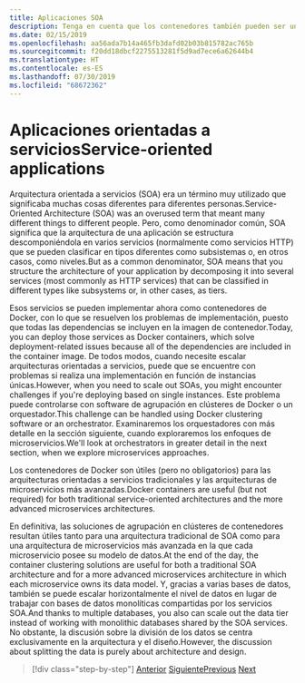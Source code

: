 ```yaml
---
title: Aplicaciones SOA
description: Tenga en cuenta que los contenedores también pueden ser una opción de implementación útil para las aplicaciones SOA.
ms.date: 02/15/2019
ms.openlocfilehash: aa56ada7b14a465fb3dafd02b03b815782ac765b
ms.sourcegitcommit: f20dd18dbcf2275513281f5d9ad7ece6a62644b4
ms.translationtype: HT
ms.contentlocale: es-ES
ms.lasthandoff: 07/30/2019
ms.locfileid: "68672362"
---
```

# <a name="service-oriented-applications"></a><span data-ttu-id="d26fb-103">Aplicaciones orientadas a servicios</span><span class="sxs-lookup"><span data-stu-id="d26fb-103">Service-oriented applications</span></span>

<span data-ttu-id="d26fb-104">Arquitectura orientada a servicios (SOA) era un término muy utilizado que significaba muchas cosas diferentes para diferentes personas.</span><span class="sxs-lookup"><span data-stu-id="d26fb-104">Service-Oriented Architecture (SOA) was an overused term that meant many different things to different people.</span></span> <span data-ttu-id="d26fb-105">Pero, como denominador común, SOA significa que la arquitectura de una aplicación se estructura descomponiéndola en varios servicios (normalmente como servicios HTTP) que se pueden clasificar en tipos diferentes como subsistemas o, en otros casos, como niveles.</span><span class="sxs-lookup"><span data-stu-id="d26fb-105">But as a common denominator, SOA means that you structure the architecture of your application by decomposing it into several services (most commonly as HTTP services) that can be classified in different types like subsystems or, in other cases, as tiers.</span></span>

<span data-ttu-id="d26fb-106">Esos servicios se pueden implementar ahora como contenedores de Docker, con lo que se resuelven los problemas de implementación, puesto que todas las dependencias se incluyen en la imagen de contenedor.</span><span class="sxs-lookup"><span data-stu-id="d26fb-106">Today, you can deploy those services as Docker containers, which solve deployment-related issues because all of the dependencies are included in the container image.</span></span> <span data-ttu-id="d26fb-107">De todos modos, cuando necesite escalar arquitecturas orientadas a servicios, puede que se encuentre con problemas si realiza una implementación en función de instancias únicas.</span><span class="sxs-lookup"><span data-stu-id="d26fb-107">However, when you need to scale out SOAs, you might encounter challenges if you're deploying based on single instances.</span></span> <span data-ttu-id="d26fb-108">Este problema puede controlarse con software de agrupación en clústeres de Docker o un orquestador.</span><span class="sxs-lookup"><span data-stu-id="d26fb-108">This challenge can be handled using Docker clustering software or an orchestrator.</span></span> <span data-ttu-id="d26fb-109">Examinaremos los orquestadores con más detalle en la sección siguiente, cuando exploraremos los enfoques de microservicios.</span><span class="sxs-lookup"><span data-stu-id="d26fb-109">We'll look at orchestrators in greater detail in the next section, when we explore microservices approaches.</span></span>

<span data-ttu-id="d26fb-110">Los contenedores de Docker son útiles (pero no obligatorios) para las arquitecturas orientadas a servicios tradicionales y las arquitecturas de microservicios más avanzadas.</span><span class="sxs-lookup"><span data-stu-id="d26fb-110">Docker containers are useful (but not required) for both traditional service-oriented architectures and the more advanced microservices architectures.</span></span>

<span data-ttu-id="d26fb-111">En definitiva, las soluciones de agrupación en clústeres de contenedores resultan útiles tanto para una arquitectura tradicional de SOA como para una arquitectura de microservicios más avanzada en la que cada microservicio posee su modelo de datos.</span><span class="sxs-lookup"><span data-stu-id="d26fb-111">At the end of the day, the container clustering solutions are useful for both a traditional SOA architecture and for a more advanced microservices architecture in which each microservice owns its data model.</span></span> <span data-ttu-id="d26fb-112">Y, gracias a varias bases de datos, también se puede escalar horizontalmente el nivel de datos en lugar de trabajar con bases de datos monolíticas compartidas por los servicios SOA.</span><span class="sxs-lookup"><span data-stu-id="d26fb-112">And thanks to multiple databases, you also can scale out the data tier instead of working with monolithic databases shared by the SOA services.</span></span> <span data-ttu-id="d26fb-113">No obstante, la discusión sobre la división de los datos se centra exclusivamente en la arquitectura y el diseño.</span><span class="sxs-lookup"><span data-stu-id="d26fb-113">However, the discussion about splitting the data is purely about architecture and design.</span></span>

>[!div class="step-by-step"]
><span data-ttu-id="d26fb-114">[Anterior](state-and-data-in-docker-applications.md)
>[Siguiente](orchestrate-high-scalability-availability.md)</span><span class="sxs-lookup"><span data-stu-id="d26fb-114">[Previous](state-and-data-in-docker-applications.md)
[Next](orchestrate-high-scalability-availability.md)</span></span>
